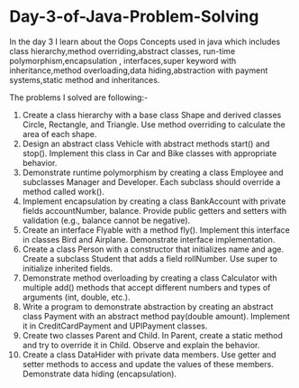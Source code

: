 # Day-3-of-Java-Problem-Solving
In the day 3 I learn about the Oops Concepts used in java which includes class hierarchy,method overriding,abstract classes, run-time polymorphism,encapsulation , interfaces,super keyword with inheritance,method overloading,data hiding,abstraction with payment systems,static method and inheritances.

The problems I solved  are following:-

1. Create a class hierarchy with a base class Shape and derived classes Circle, 
Rectangle, and Triangle. Use method overriding to calculate the area of each shape. 
2. Design an abstract class Vehicle with abstract methods start() and stop(). Implement 
this class in Car and Bike classes with appropriate behavior. 
3. Demonstrate runtime polymorphism by creating a class Employee and subclasses 
Manager and Developer. Each subclass should override a method called work(). 
4. Implement encapsulation by creating a class BankAccount with private fields 
accountNumber, balance. Provide public getters and setters with validation (e.g., 
balance cannot be negative). 
5. Create an interface Flyable with a method fly(). Implement this interface in classes 
Bird and Airplane. Demonstrate interface implementation. 
6. Create a class Person with a constructor that initializes name and age. Create a 
subclass Student that adds a field rollNumber. Use super to initialize inherited 
fields. 
7. Demonstrate method overloading by creating a class Calculator with multiple add() 
methods that accept different numbers and types of arguments (int, double, etc.). 
8. Write a program to demonstrate abstraction by creating an abstract class Payment 
with an abstract method pay(double amount). Implement it in CreditCardPayment 
and UPIPayment classes. 
9. Create two classes Parent and Child. In Parent, create a static method and try to 
override it in Child. Observe and explain the behavior. 
10. Create a class DataHider with private data members. Use getter and setter methods 
to access and update the values of these members. Demonstrate data hiding 
(encapsulation).
